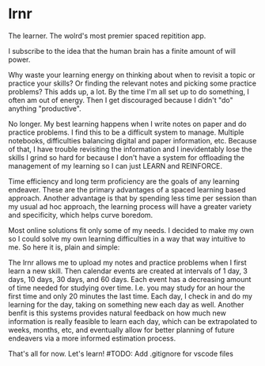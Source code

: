 # lrnr
The learner. The wolrd's most premier spaced repitition app.

I subscribe to the idea that the human brain has a finite amount of will power. 

Why waste your learning energy on thinking about when to revisit a topic or practice your skills? Or finding the relevant notes and picking some practice problems?
This adds up, a lot. By the time I'm all set up to do something, I often am out of energy. Then I get discouraged because I didn't "do" anything "productive".

No longer. My best learning happens when I write notes on paper and do practice problems. I find this to be a difficult system to manage. Multiple notebooks, difficulties balancing digital and paper information, etc. Because of that, I have trouble revisiting the information and I inevidentably lose the skills I grind so hard for because I don't have a system for offloading the management of my learning so I can just LEARN and REINFORCE.

Time efficiency and long term proficiency are the goals of any learning endeaver. These are the primary advantages of a spaced learning based approach. Another advantage is that by spending less time per session than my usual ad hoc approach, the learning process will have a greater variety and specificity, which helps curve boredom.

Most online solutions fit only some of my needs. I decided to make my own so I could solve my own learning difficulties in a way that way intuitive to me. So here it is, plain and simple:

The lrnr allows me to upload my notes and practice problems when I first learn a new skill. Then calendar events are created at intervals of 1 day, 3 days, 10 days, 30 days, and 60 days. Each event has a decreasing amount of time needed for studying over time. I.e. you may study for an hour the first time and only 20 minutes the last time. Each day, I check in and do my learning for the day, taking on something new each day as well. Another benfit is this systems provides natural feedback on how much new information is really feasible to learn each day, which can be extrapolated to weeks, months, etc, and eventually allow for better planning of future endeavers via a more informed estimation process.

That's all for now. Let's learn!
#TODO: Add .gitignore for vscode files

